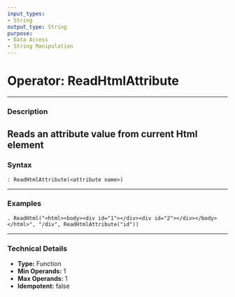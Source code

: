 ```yaml
---
input_types:
- String
output_type: String
purpose:
- Data Access
- String Manipulation
---
```

# Operator: ReadHtmlAttribute
---
### **Description**
Reads an attribute value from current Html element
---
### **Syntax**
```
: ReadHtmlAttribute(<attribute name>)
```
---
### **Examples**
```
. ReadHtml("<html><body><div id="1"></div><div id="2"></div></body></html>", "/div", ReadHtmlAttribute("id"))
```
---
### **Technical Details**
- **Type:** Function
- **Min Operands:** 1
- **Max Operands:** 1
- **Idempotent:** false